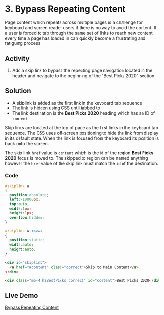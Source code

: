 # 3. Bypass Repeating Content
Page content which repeats across multiple pages is a challenge for keyboard and screen reader users if there is no way to avoid the content. If a user is forced to tab through the same set of links to reach new content every time a page has loaded in can quickly become a frustrating and fatiguing process.

## Activity
1. Add a skip link to bypass the repeating page navigation located in the header and navigate to the beginning of the "Best Picks 2020" section

## Solution
* A skiplink is added as the first link in the keyboard tab sequence
* The link is hidden using CSS until tabbed to
* The link destination is the **Best Picks 2020** heading which has an ID of `content`

Skip links are located at the top of page as the first links in the keyboard tab sequence. The CSS uses off-screen positioning to hide the link from display in its default state. When the link is focused from the keyboard its position is back onto the screen.

The skip link `href` value is `content` which is the id of the region **Best Picks 2020** focus is moved to. The skipped to region can be named anything however the `href` value of the skip link must match the `id` of the destination.

### Code
```css
#skiplink a 
{
  position:absolute;
  left:-10000px;
  top:auto;
  width:1px;
  height:1px;
  overflow:hidden;
}

#skiplink a:focus 
{
  position:static;
  width:auto;
  height:auto;
}
```

```html
<div id="skiplink">
  <a href="#content" class="correct">Skip to Main Content</a>
</div>

<div class="mb-4 h2BestPicks correct" id="content">Best Picks 2020</div>
```

## Live Demo
[Bypass Repeating Content](https://canaxess.github.io/ACME-fashion-house/1-build-structure-of-page/3-bypass-repeating-content/finish/)
